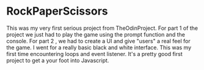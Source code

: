 # RockPaperScissors
This was my very first serious project from TheOdinProject. For part 1 of the project we just had to play the game using the prompt function and the console.
For part 2 , we had to create a UI and give "users" a real feel for the game. I went for a really basic black and white interface. This was my first time encountering loops and event listener. It's a pretty good first project to get a your foot into Javascript.
